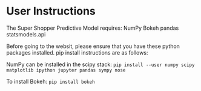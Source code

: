 # User Instructions
The Super Shopper Predictive Model requires:
NumPy
Bokeh
pandas
statsmodels.api

Before going to the websit, please ensure that you have these python packages installed. 
pip install instructions are as follows:

NumPy can be installed in the scipy stack: `pip install --user numpy scipy matplotlib ipython jupyter pandas sympy nose`

To install Bokeh: `pip install bokeh`




